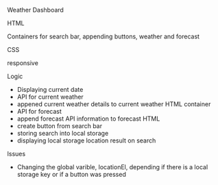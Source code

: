 Weather Dashboard

HTML

Containers for search bar, appending buttons, weather and forecast

CSS

responsive

Logic

- Displaying current date
- API for current weather
- appened current weather details to current weather HTML container
- API for forecast
- append forecast API information to forecast HTML
- create button from search bar
- storing search into local storage
- displaying local storage location result on search

Issues

- Changing the global varible, locationEl, depending if there is a local storage key or if a button was pressed
 


